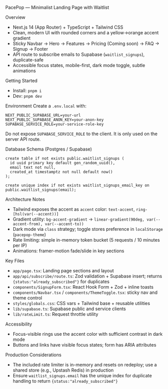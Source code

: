 PacePop — Minimalist Landing Page with Waitlist

Overview
- Next.js 14 (App Router) + TypeScript + Tailwind CSS
- Clean, modern UI with rounded corners and a yellow→orange accent gradient
- Sticky Navbar → Hero → Features → Pricing (Coming soon) → FAQ → Signup → Footer
- API route to subscribe emails to Supabase (`waitlist_signups`), duplicate-safe
- Accessible focus states, mobile-first, dark mode toggle, subtle animations

Getting Started
- Install: `pnpm i`
- Dev: `pnpm dev`

Environment
Create a `.env.local` with:
```
NEXT_PUBLIC_SUPABASE_URL=your-url
NEXT_PUBLIC_SUPABASE_ANON_KEY=your-anon-key
SUPABASE_SERVICE_ROLE=your-service-role-key
```
Do not expose `SUPABASE_SERVICE_ROLE` to the client. It is only used on the server API route.

Database Schema (Postgres / Supabase)
```
create table if not exists public.waitlist_signups (
  id uuid primary key default gen_random_uuid(),
  email text not null,
  created_at timestamptz not null default now()
);

create unique index if not exists waitlist_signups_email_key on public.waitlist_signups(email);
```

Architecture Notes
- Tailwind exposes the accent as `accent` color: `text-accent`, `ring-[hsl(var(--accent))]`
- Gradient utility: `bg-accent-gradient` → `linear-gradient(90deg, var(--accent-from), var(--accent-to))`
- Dark mode via `class` strategy; toggle stores preference in `localStorage` (`pacepop-theme`)
- Rate limiting: simple in-memory token bucket (5 requests / 10 minutes per IP)
- Animations: framer-motion fade/slide in key sections

Key Files
- `app/page.tsx`: Landing page sections and layout
- `app/api/subscribe/route.ts`: Zod validation + Supabase insert; returns `{status:"already_subscribed"}` for duplicates
- `components/SignupForm.tsx`: React Hook Form + Zod + inline toasts
- `components/Navbar.tsx` / `components/ThemeToggle.tsx`: sticky nav and theme control
- `styles/globals.css`: CSS vars + Tailwind base + reusable utilities
- `lib/supabase.ts`: Supabase public and service clients
- `lib/rateLimit.ts`: Request throttle utility

Accessibility
- Focus-visible rings use the accent color with sufficient contrast in dark mode
- Buttons and links have visible focus states; form has ARIA attributes

Production Considerations
- The included rate limiter is in-memory and resets on redeploy; use a shared store (e.g., Upstash Redis) in production
- Ensure `waitlist_signups.email` has the unique index for duplicate handling to return `{status:"already_subscribed"}`

